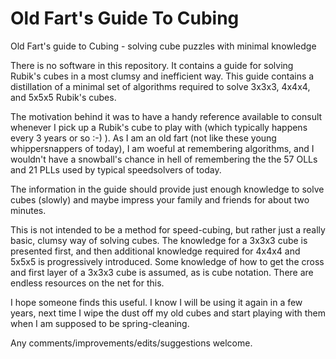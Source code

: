 # Old Fart's Guide To Cubing
Old Fart's guide to Cubing - solving cube puzzles with minimal knowledge

There is no software in this repository. It contains a guide for solving Rubik's cubes in a most clumsy and inefficient way. This guide contains a distillation of a minimal set of algorithms required to solve 3x3x3, 4x4x4,  and 5x5x5 Rubik's cubes.

The motivation behind it was to have a handy reference available to consult whenever I pick up a Rubik's cube to play with (which typically happens every 3 years or so :-) ). As I am an old fart (not like these young whippersnappers of today), I am woeful at remembering algorithms, and I wouldn't have a snowball's chance in hell of remembering the the 57 OLLs and 21 PLLs used by typical speedsolvers of today.

The information in the guide should provide just enough knowledge to solve cubes (slowly) and maybe impress your family and friends for about two minutes.

This is not intended to be a method for speed-cubing, but rather just a really basic, clumsy way of solving cubes.
The knowledge for a 3x3x3 cube is presented first, and then additional knowledge required for 4x4x4 and 5x5x5 is progressively introduced. Some knowledge of how to get the cross and first layer of a 3x3x3 cube is assumed, as is cube notation. There are endless resources on the net for this.

I hope someone finds this useful. I know I will be using it again in a few years, next time I wipe the dust off my old cubes and start playing with them when I am supposed to be spring-cleaning.

Any comments/improvements/edits/suggestions welcome.



 


  
